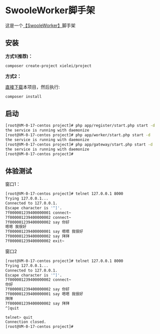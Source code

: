 # SwooleWorker脚手架

这是一个[【SwooleWorker】](https://swoole.plus)脚手架

## 安装

**方式1(推荐)：**

``` bash
composer create-project xielei/project
```

**方式2：**

[直接下载](https://github.com/xielei/project/archive/refs/heads/main.zip)本项目，然后执行:

``` bash
composer install
```

## 启动

``` bash
[root@VM-0-17-centos project]# php app/register/start.php start -d
the service is running with daemonize
[root@VM-0-17-centos project]# php app/worker/start.php start -d
the service is running with daemonize
[root@VM-0-17-centos project]# php app/gateway/start.php start -d
the service is running with daemonize
[root@VM-0-17-centos project]# 
```

## 体验测试

窗口1：

``` bash
[root@VM-0-17-centos project]# telnet 127.0.0.1 8000
Trying 127.0.0.1...
Connected to 127.0.0.1.
Escape character is '^]'.
7f000001239400000001 connect~
7f000001239400000002 connect~
7f000001239400000002 say 你好
嗯嗯 我很好
7f000001239400000001 say 嗯嗯 我很好
7f000001239400000002 say 拜拜
7f000001239400000002 exit~
```

窗口2

``` bash
[root@VM-0-17-centos project]# telnet 127.0.0.1 8000
Trying 127.0.0.1...
Connected to 127.0.0.1.
Escape character is '^]'.
7f000001239400000002 connect~
你好
7f000001239400000002 say 你好
7f000001239400000001 say 嗯嗯 我很好
拜拜
7f000001239400000002 say 拜拜
^]quit

telnet> quit
Connection closed.
[root@VM-0-17-centos project]# 
```
